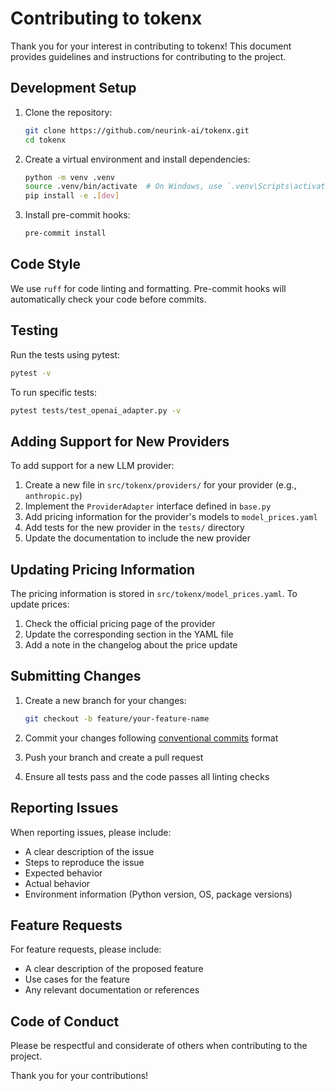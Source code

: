 # Contributing to tokenx

Thank you for your interest in contributing to tokenx! This document provides guidelines and instructions for contributing to the project.

## Development Setup

1. Clone the repository:
   ```bash
   git clone https://github.com/neurink-ai/tokenx.git
   cd tokenx
   ```

2. Create a virtual environment and install dependencies:
   ```bash
   python -m venv .venv
   source .venv/bin/activate  # On Windows, use `.venv\Scripts\activate`
   pip install -e .[dev]
   ```

3. Install pre-commit hooks:
   ```bash
   pre-commit install
   ```

## Code Style

We use `ruff` for code linting and formatting. Pre-commit hooks will automatically check your code before commits.

## Testing

Run the tests using pytest:

```bash
pytest -v
```

To run specific tests:

```bash
pytest tests/test_openai_adapter.py -v
```

## Adding Support for New Providers

To add support for a new LLM provider:

1. Create a new file in `src/tokenx/providers/` for your provider (e.g., `anthropic.py`)
2. Implement the `ProviderAdapter` interface defined in `base.py`
3. Add pricing information for the provider's models to `model_prices.yaml`
4. Add tests for the new provider in the `tests/` directory
5. Update the documentation to include the new provider

## Updating Pricing Information

The pricing information is stored in `src/tokenx/model_prices.yaml`. To update prices:

1. Check the official pricing page of the provider
2. Update the corresponding section in the YAML file
3. Add a note in the changelog about the price update

## Submitting Changes

1. Create a new branch for your changes:
   ```bash
   git checkout -b feature/your-feature-name
   ```

2. Commit your changes following [conventional commits](https://www.conventionalcommits.org/) format

3. Push your branch and create a pull request

4. Ensure all tests pass and the code passes all linting checks

## Reporting Issues

When reporting issues, please include:

- A clear description of the issue
- Steps to reproduce the issue
- Expected behavior
- Actual behavior
- Environment information (Python version, OS, package versions)

## Feature Requests

For feature requests, please include:

- A clear description of the proposed feature
- Use cases for the feature
- Any relevant documentation or references

## Code of Conduct

Please be respectful and considerate of others when contributing to the project.

Thank you for your contributions!